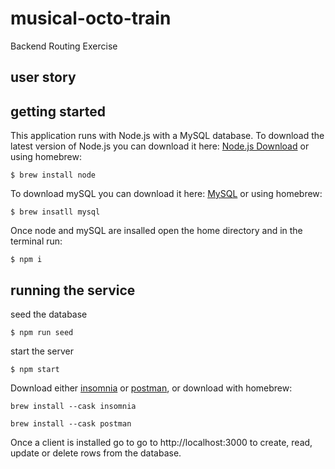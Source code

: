 # musical-octo-train
Backend Routing Exercise

## user story

## getting started
This application runs with Node.js with a MySQL database. To download the latest version of Node.js you can download it here: [Node.js Download](https://nodejs.org/en/download/) or using homebrew:
```
$ brew install node 
```
To download mySQL you can download it here: [MySQL](https://dev.mysql.com/downloads/mysql/)
or using homebrew:
```
$ brew insatll mysql
```
Once node and mySQL are insalled open the home directory and in the terminal run:
```
$ npm i
```


## running the service
seed the database 
```
$ npm run seed
```
start the server
```
$ npm start
```
Download either [insomnia](https://insomnia.rest/download) or [postman](https://www.postman.com/downloads/), or
 download with homebrew:
```
brew install --cask insomnia
```
```
brew install --cask postman
```
Once a client is installed go to go to http://localhost:3000 to create, read, update or delete rows from the database.